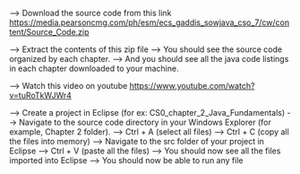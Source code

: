 --> Download the source code from this link
https://media.pearsoncmg.com/ph/esm/ecs_gaddis_sowjava_cso_7/cw/content/Source_Code.zip

--> Extract the contents of this zip file
--> You should see the source code organized by each chapter.
--> And you should see all the java code listings in each chapter downloaded to your machine.

--> Watch this video on youtube  https://www.youtube.com/watch?v=tuRoTkWJWr4

--> Create a project in Eclipse  (for ex: CS0_chapter_2_Java_Fundamentals)
--> Navigate to the source code directory in your Windows Explorer (for example, Chapter 2 folder).
--> Ctrl + A  (select all files)
--> Ctrl + C (copy all the files into memory)
--> Navigate to the src folder of your project in Eclipse
--> Ctrl + V (paste all the files)
--> You should now see all the files imported into Eclipse
--> You should now be able to run any file
